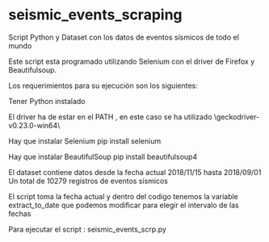 # seismic_events_scraping
Script Python y Dataset con los datos de eventos sísmicos de todo el mundo


Este script esta programado utilizando Selenium con el driver de Firefox y Beautifulsoup.

Los requerimientos para su ejecución son los siguientes:

Tener Python instalado

El driver ha de estar en el PATH , en este caso se ha utilizado \geckodriver-v0.23.0-win64\

Hay que instalar Selenium
pip install selenium

Hay que instalar BeautifulSoup
pip install beautifulsoup4


El dataset contiene datos desde la fecha actual 2018/11/15 hasta 2018/09/01
Un total de 10279 registros de eventos sísmicos

El script toma la fecha actual y dentro del codigo tenemos la variable extract_to_date que podemos modificar para elegir el intervalo de las fechas

Para ejecutar el script : seismic_events_scrp.py
